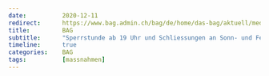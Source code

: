 ```yaml
---
date:          2020-12-11
redirect:      https://www.bag.admin.ch/bag/de/home/das-bag/aktuell/medienmitteilungen.msg-id-81582.html
title:         BAG
subtitle:      "Sperrstunde ab 19 Uhr und Schliessungen an Sonn- und Feiertagen"
timeline:      true
categories:    BAG
tags:          [massnahmen]
---
```

